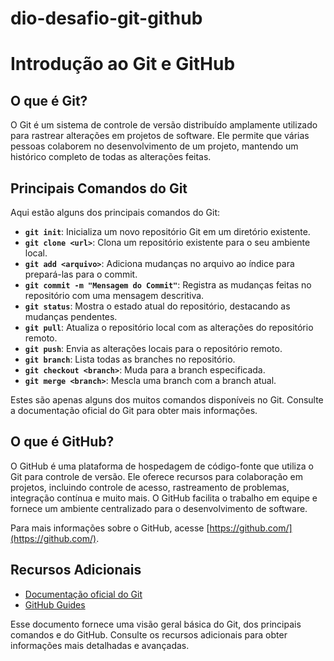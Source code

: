 # dio-desafio-git-github

# Introdução ao Git e GitHub

## O que é Git?

O Git é um sistema de controle de versão distribuído amplamente utilizado para rastrear alterações em projetos de software. Ele permite que várias pessoas colaborem no desenvolvimento de um projeto, mantendo um histórico completo de todas as alterações feitas.

## Principais Comandos do Git

Aqui estão alguns dos principais comandos do Git:

- **`git init`**: Inicializa um novo repositório Git em um diretório existente.
- **`git clone <url>`**: Clona um repositório existente para o seu ambiente local.
- **`git add <arquivo>`**: Adiciona mudanças no arquivo ao índice para prepará-las para o commit.
- **`git commit -m "Mensagem do Commit"`**: Registra as mudanças feitas no repositório com uma mensagem descritiva.
- **`git status`**: Mostra o estado atual do repositório, destacando as mudanças pendentes.
- **`git pull`**: Atualiza o repositório local com as alterações do repositório remoto.
- **`git push`**: Envia as alterações locais para o repositório remoto.
- **`git branch`**: Lista todas as branches no repositório.
- **`git checkout <branch>`**: Muda para a branch especificada.
- **`git merge <branch>`**: Mescla uma branch com a branch atual.

Estes são apenas alguns dos muitos comandos disponíveis no Git. Consulte a documentação oficial do Git para obter mais informações.

## O que é GitHub?

O GitHub é uma plataforma de hospedagem de código-fonte que utiliza o Git para controle de versão. Ele oferece recursos para colaboração em projetos, incluindo controle de acesso, rastreamento de problemas, integração contínua e muito mais. O GitHub facilita o trabalho em equipe e fornece um ambiente centralizado para o desenvolvimento de software.

Para mais informações sobre o GitHub, acesse [https://github.com/](https://github.com/).

## Recursos Adicionais

- [Documentação oficial do Git](https://git-scm.com/doc)
- [GitHub Guides](https://guides.github.com/)

Esse documento fornece uma visão geral básica do Git, dos principais comandos e do GitHub. Consulte os recursos adicionais para obter informações mais detalhadas e avançadas.

